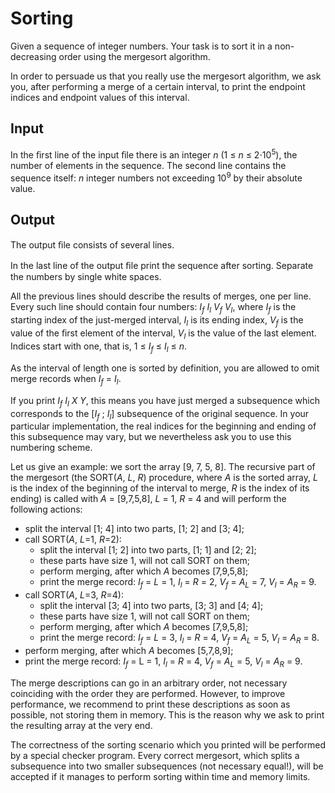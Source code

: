 # Sorting

Given a sequence of integer numbers. Your task is to sort it in a non-decreasing order using the mergesort algorithm.

In order to persuade us that you really use the mergesort algorithm, we ask you, after performing a merge of a certain interval, to print the endpoint indices and endpoint values of this interval.

## Input

In the ﬁrst line of the input ﬁle there is an integer *n* (1 ≤ *n* ≤ 2⋅10<sup>5</sup>), the number of elements in the sequence. The second line contains the sequence itself: *n* integer numbers not exceeding 10<sup>9</sup> by their absolute value.

## Output

The output ﬁle consists of several lines.

In the last line of the output ﬁle print the sequence after sorting. Separate the numbers by single white spaces.

All the previous lines should describe the results of merges, one per line. Every such line should contain four numbers: *I<sub>f</sub>* *I<sub>l</sub>* *V<sub>f</sub>* *V<sub>l</sub>*, where *I<sub>f</sub>* is the starting index of the just-merged interval, *I<sub>l</sub>* is its ending index, *V<sub>f</sub>* is the value of the ﬁrst element of the interval, *V<sub>l</sub>* is the value of the last element. Indices start with one, that is, 1 ≤ *I<sub>f</sub>* ≤ *I<sub>l</sub>* ≤ *n*.

As the interval of length one is sorted by definition, you are allowed to omit merge records when *I<sub>f</sub>* = *I<sub>l</sub>*.

If you print *I<sub>f</sub>* *I<sub>l</sub>* *X* *Y*, this means you have just merged a subsequence which corresponds to the [*I<sub>f</sub>* ; *I<sub>l</sub>*] subsequence of the original sequence. In your particular implementation, the real indices for the beginning and ending of this subsequence may vary, but we nevertheless ask you to use this numbering scheme.

Let us give an example: we sort the array [9, 7, 5, 8]. The recursive part of the mergesort (the SORT(*A*, *L*, *R*) procedure, where *A* is the sorted array, *L* is the index of the beginning of the interval to merge, *R* is the index of its ending) is called with *A* = [9,7,5,8], *L* = 1, *R* = 4 and will perform the following actions:

* split the interval [1; 4] into two parts, [1; 2] and [3; 4];
* call SORT(*A*, *L*=1, *R*=2):
    * split the interval [1; 2] into two parts, [1; 1] and [2; 2];
    * these parts have size 1, will not call SORT on them;
    * perform merging, after which *A* becomes [7,9,5,8];
    * print the merge record: *I<sub>f</sub>* = *L* = 1, *I<sub>l</sub>* = *R* = 2, *V<sub>f</sub>* = *A<sub>L</sub>* = 7, *V<sub>l</sub>* = *A<sub>R</sub>* = 9.
* call SORT(*A*, *L*=3, *R*=4):
    * split the interval [3; 4] into two parts, [3; 3] and [4; 4];
    * these parts have size 1, will not call SORT on them;
    * perform merging, after which *A* becomes [7,9,5,8];
    * print the merge record: *I<sub>f</sub>* = *L* = 3, *I<sub>l</sub>* = *R* = 4, *V<sub>f</sub>* = *A<sub>L</sub>* = 5, *V<sub>l</sub>* = *A<sub>R</sub>* = 8.
* perform merging, after which *A* becomes [5,7,8,9];
* print the merge record: *I<sub>f</sub>* = L = 1, *I<sub>l</sub>* = *R* = 4, *V<sub>f</sub>* = *A<sub>L</sub>* = 5, *V<sub>l</sub>* = *A<sub>R</sub>* = 9.

The merge descriptions can go in an arbitrary order, not necessary coinciding with the order they are performed. However, to improve performance, we recommend to print these descriptions as soon as possible, not storing them in memory. This is the reason why we ask to print the resulting array at the very end.

The correctness of the sorting scenario which you printed will be performed by a special checker program. Every correct mergesort, which splits a subsequence into two smaller subsequences (not necessary equal!), will be accepted if it manages to perform sorting within time and memory limits.